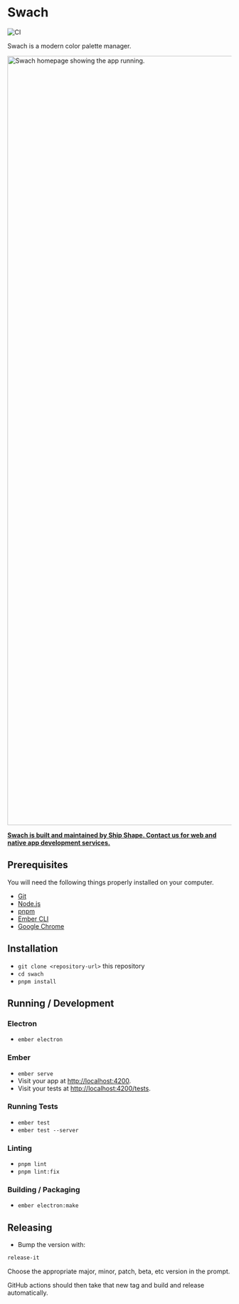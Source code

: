 # Swach

![CI](https://github.com/shipshapecode/swach/workflows/CI/badge.svg)

Swach is a modern color palette manager.

<a href="https://swach.io/">
  <img width="1728" 
    alt="Swach homepage showing the app running." 
    src="https://user-images.githubusercontent.com/2640861/194164254-4504e8f3-497c-43b2-8eb9-4bcacd1a69c8.png"
  />
</a>

**[Swach is built and maintained by Ship Shape. Contact us for web and native app development services.](https://shipshape.io/)**

## Prerequisites

You will need the following things properly installed on your computer.

- [Git](https://git-scm.com/)
- [Node.js](https://nodejs.org/)
- [pnpm](https://pnpm.io/)
- [Ember CLI](https://ember-cli.com/)
- [Google Chrome](https://google.com/chrome/)

## Installation

- `git clone <repository-url>` this repository
- `cd swach`
- `pnpm install`

## Running / Development

### Electron

- `ember electron`

### Ember

- `ember serve`
- Visit your app at [http://localhost:4200](http://localhost:4200).
- Visit your tests at [http://localhost:4200/tests](http://localhost:4200/tests).

### Running Tests

- `ember test`
- `ember test --server`

### Linting

- `pnpm lint`
- `pnpm lint:fix`

### Building / Packaging

- `ember electron:make`

## Releasing

- Bump the version with:

```bash
release-it
```

Choose the appropriate major, minor, patch, beta, etc version in the prompt.

GitHub actions should then take that new tag and build and release automatically.
